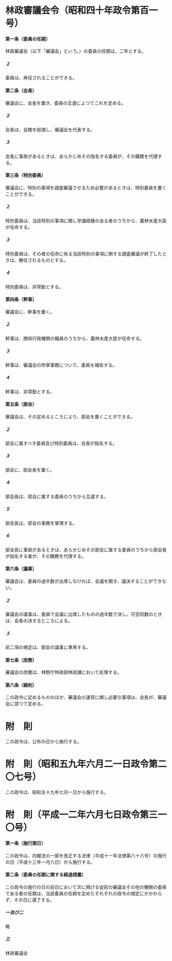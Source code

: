 # 林政審議会令（昭和四十年政令第百一号）
#### 第一条（委員の任期）
林政審議会（以下「審議会」という。）の委員の任期は、二年とする。
##### ２
委員は、再任されることができる。
#### 第二条（会長）
審議会に、会長を置き、委員の互選によつてこれを定める。
##### ２
会長は、会務を総理し、審議会を代表する。
##### ３
会長に事故があるときは、あらかじめその指名する委員が、その職務を代理する。
#### 第三条（特別委員）
審議会に、特別の事項を調査審議させるため必要があるときは、特別委員を置くことができる。
##### ２
特別委員は、当該特別の事項に関し学識経験のある者のうちから、農林水産大臣が任命する。
##### ３
特別委員は、その者の任命に係る当該特別の事項に関する調査審議が終了したときは、解任されるものとする。
##### ４
特別委員は、非常勤とする。
#### 第四条（幹事）
審議会に、幹事を置く。
##### ２
幹事は、関係行政機関の職員のうちから、農林水産大臣が任命する。
##### ３
幹事は、審議会の所掌事務について、委員を補佐する。
##### ４
幹事は、非常勤とする。
#### 第五条（部会）
審議会は、その定めるところにより、部会を置くことができる。
##### ２
部会に属すべき委員及び特別委員は、会長が指名する。
##### ３
部会に、部会長を置く。
##### ４
部会長は、部会に属する委員のうちから互選する。
##### ５
部会長は、部会の事務を掌理する。
##### ６
部会長に事故があるときは、あらかじめその部会に属する委員のうちから部会長が指名する者が、その職務を代理する。
#### 第六条（議事）
審議会は、委員の過半数が出席しなければ、会議を開き、議決することができない。
##### ２
審議会の議事は、委員で会議に出席したものの過半数で決し、可否同数のときは、会長の決するところによる。
##### ３
前二項の規定は、部会の議事に準用する。
#### 第七条（庶務）
審議会の庶務は、林野庁林政部林政課において処理する。
#### 第八条（雑則）
この政令に定めるもののほか、審議会の運営に関し必要な事項は、会長が、審議会に諮つて定める。
# 附　則
この政令は、公布の日から施行する。
# 附　則（昭和五九年六月二一日政令第二〇七号）
この政令は、昭和五十九年七月一日から施行する。
# 附　則（平成一二年六月七日政令第三一〇号）
#### 第一条（施行期日）
この政令は、内閣法の一部を改正する法律（平成十一年法律第八十八号）の施行の日（平成十三年一月六日）から施行する。
#### 第二条（委員の任期に関する経過措置）
この政令の施行の日の前日において次に掲げる従前の審議会その他の機関の委員である者の任期は、当該委員の任期を定めたそれぞれの政令の規定にかかわらず、その日に満了する。
##### 一及び二
略
##### 三
林政審議会
